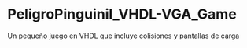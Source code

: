 # PeligroPinguinil_VHDL-VGA_Game
 Un pequeño juego en VHDL que incluye colisiones y pantallas de carga
